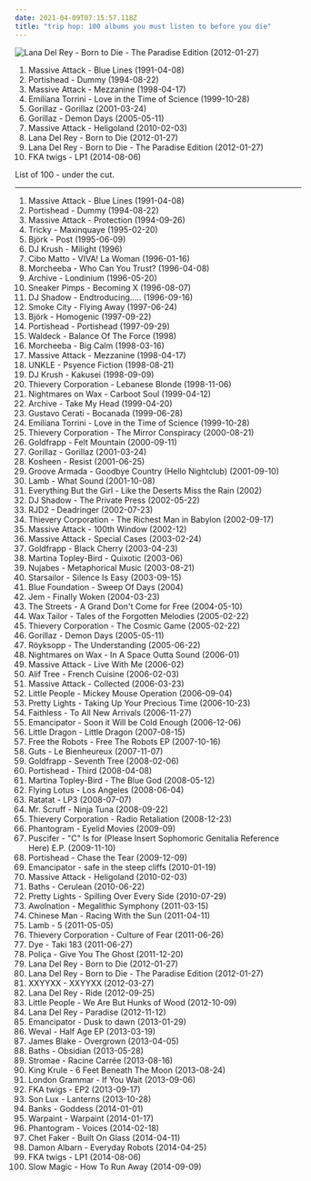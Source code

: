 ```yaml
---
date: 2021-04-09T07:15:57.118Z
title: "trip hop: 100 albums you must listen to before you die"
---
```

![Lana Del Rey - Born to Die - The Paradise Edition (2012-01-27)](http://coverartarchive.org/release/d2ee5e04-e4f2-4c1e-92f1-89723aa51370/28023085962-500.jpg "Lana Del Rey - Born to Die - The Paradise Edition (2012-01-27)")
<ol class="albums">
<li data-cover="http://coverartarchive.org/release/9a27363a-f565-33a3-bb1c-c55b5d24db84/2461231103-500.jpg" data-tags="trip-hop" role="button">Massive Attack - Blue Lines (1991-04-08)</li>
<li data-cover="http://coverartarchive.org/release/87888070-1b25-4830-aebc-dee490058b74/2550628489-500.jpg" data-tags="trip-hop" role="button">Portishead - Dummy (1994-08-22)</li>
<li data-cover="http://coverartarchive.org/release/ca5504e8-71e0-4718-bfe5-a23bd98bc63b/2461165502-500.jpg" data-tags="trip-hop" role="button">Massive Attack - Mezzanine (1998-04-17)</li>
<li data-cover="http://coverartarchive.org/release/4086fb2d-8bae-4d8e-9557-30b84f10755f/19988749407-500.jpg" data-tags="indie, pop, female vocalists, singer-songwriter, trip hop" role="button">Emilíana Torrini - Love in the Time of Science (1999-10-28)</li>
<li data-cover="http://coverartarchive.org/release/910cdb82-4237-4a10-a6f3-7795d6f297e6/3778768750-500.jpg" data-tags="alternative, electronic" role="button">Gorillaz - Gorillaz (2001-03-24)</li>
<li data-cover="http://coverartarchive.org/release/ad0a377b-6c7c-30ff-921d-a47edae073e2/6436408454-500.jpg" data-tags="alternative, electronic" role="button">Gorillaz - Demon Days (2005-05-11)</li>
<li data-cover="http://coverartarchive.org/release/c5646767-1459-424e-8fc9-798e6932d4dd/1235399189-500.jpg" data-tags="trip-hop" role="button">Massive Attack - Heligoland (2010-02-03)</li>
<li data-cover="http://coverartarchive.org/release/c98842dc-f272-4716-b59e-0b706e844836/28024609400-500.jpg" data-tags="baroque pop, trip-hop, alternative" role="button">Lana Del Rey - Born to Die (2012-01-27)</li>
<li data-cover="http://coverartarchive.org/release/d2ee5e04-e4f2-4c1e-92f1-89723aa51370/28023085962-500.jpg" data-tags="baroque pop, trip hop, dream pop, trip-hop, indie pop, female vocalists" role="button">Lana Del Rey - Born to Die - The Paradise Edition (2012-01-27)</li>
<li data-cover="http://coverartarchive.org/release/a50f9ba3-5891-4f22-b5da-edf84cc04b0c/7598730014-500.jpg" data-tags="electronic, alternative rnb" role="button">FKA twigs - LP1 (2014-08-06)</li>
</ol>
List of 100 - under the cut.
<!-- more -->

_________________

<ol class="albums">
<li data-cover="http://coverartarchive.org/release/9a27363a-f565-33a3-bb1c-c55b5d24db84/2461231103-500.jpg" data-tags="trip-hop" role="button">
Massive Attack - Blue Lines (1991-04-08)
</li>
<li data-cover="http://coverartarchive.org/release/87888070-1b25-4830-aebc-dee490058b74/2550628489-500.jpg" data-tags="trip-hop" role="button">
Portishead - Dummy (1994-08-22)
</li>
<li data-cover="https://img.discogs.com/bx-RVYzAV6uo5wGyRvpaBLNhM3Y=/fit-in/600x594/filters:strip_icc():format(jpeg):mode_rgb():quality(90)/discogs-images/R-2290435-1562913784-7220.jpeg.jpg" data-tags="trip-hop" role="button">
Massive Attack - Protection (1994-09-26)
</li>
<li data-cover="http://coverartarchive.org/release/a2780fb0-8280-3b8e-9159-81613d63f71d/1936069114-500.jpg" data-tags="trip-hop" role="button">
Tricky - Maxinquaye (1995-02-20)
</li>
<li data-cover="https://img.discogs.com/RTuwujrJx3ttlEzr-9UPPjAC7rY=/fit-in/480x480/filters:strip_icc():format(jpeg):mode_rgb():quality(90)/discogs-images/R-3091194-1315302428.jpeg.jpg" data-tags="electronic, alternative" role="button">
Björk - Post (1995-06-09)
</li>
<li data-cover="http://coverartarchive.org/release/610f72fa-ff57-3414-b390-5852f2a6a397/27376932322-500.jpg" data-tags="electronic, trip-hop, chilled" role="button">
DJ Krush - Milight (1996)
</li>
<li data-cover="http://coverartarchive.org/release/17fd0913-2ba6-428c-b7f6-5891f4a63bbd/8130259037-500.jpg" data-tags="japanese, trip hop" role="button">
Cibo Matto - VIVA! La Woman (1996-01-16)
</li>
<li data-cover="http://coverartarchive.org/release/9db51cd6-38f6-3b42-8ad5-559963d68f35/4221404915-500.jpg" data-tags="trip-hop" role="button">
Morcheeba - Who Can You Trust? (1996-04-08)
</li>
<li data-cover="http://coverartarchive.org/release/92170779-0baf-31f4-930d-8213c7462eac/3435477482-500.jpg" data-tags="trip-hop" role="button">
Archive - Londinium (1996-05-20)
</li>
<li data-cover="http://coverartarchive.org/release/35d9659d-b728-3241-a9d9-c454b71bcff3/14779102078-500.jpg" data-tags="trip-hop" role="button">
Sneaker Pimps - Becoming X (1996-08-07)
</li>
<li data-cover="http://coverartarchive.org/release/5992a7fd-6ade-3895-827a-a7dfdf6ebb51/26921224002-500.jpg" data-tags="electronic, hip-hop" role="button">
DJ Shadow - Endtroducing..... (1996-09-16)
</li>
<li data-cover="http://coverartarchive.org/release/a80dbd7d-3841-4d87-acda-58b53eb47028/5969394312-500.jpg" data-tags="chillout, trip-hop, downtempo" role="button">
Smoke City - Flying Away (1997-06-24)
</li>
<li data-cover="http://coverartarchive.org/release/7a2ad97a-55e9-48a4-953b-45ddc10f7f0f/3778603775-500.jpg" data-tags="electronic, alternative" role="button">
Björk - Homogenic (1997-09-22)
</li>
<li data-cover="http://coverartarchive.org/release/1949ef16-3494-4e8d-8063-6dd230a46748/21019193322-500.jpg" data-tags="trip-hop" role="button">
Portishead - Portishead (1997-09-29)
</li>
<li data-cover="https://img.discogs.com/mN0237I9I4FjSdrw0DtCWt3UHlA=/fit-in/600x595/filters:strip_icc():format(jpeg):mode_rgb():quality(90)/discogs-images/R-11829-1460318611-4612.jpeg.jpg" data-tags="downtempo, trip-hop, chillout" role="button">
Waldeck - Balance Of The Force (1998)
</li>
<li data-cover="http://coverartarchive.org/release/0c0f9ff9-0b07-4d12-8978-6522601eca9d/2328143152-500.jpg" data-tags="trip-hop" role="button">
Morcheeba - Big Calm (1998-03-16)
</li>
<li data-cover="http://coverartarchive.org/release/ca5504e8-71e0-4718-bfe5-a23bd98bc63b/2461165502-500.jpg" data-tags="trip-hop" role="button">
Massive Attack - Mezzanine (1998-04-17)
</li>
<li data-cover="https://img.discogs.com/Kbzc-pUTQrxLWHcbM20uuukPyfg=/fit-in/600x604/filters:strip_icc():format(jpeg):mode_rgb():quality(90)/discogs-images/R-1071075-1189923687.jpeg.jpg" data-tags="trip-hop" role="button">
UNKLE - Psyence Fiction (1998-08-21)
</li>
<li data-cover="http://coverartarchive.org/release/92059239-91b8-4505-99f3-962ba041302e/21122662735-500.jpg" data-tags="trip-hop, hip hop" role="button">
DJ Krush - Kakusei (1998-09-09)
</li>
<li data-cover="http://coverartarchive.org/release/6adfb691-676d-44d2-aac4-96827ce62597/16156254622-500.jpg" data-tags="trip-hop, chill, downbeat, trip hop, relaxing, thievery corporation" role="button">
Thievery Corporation - Lebanese Blonde (1998-11-06)
</li>
<li data-cover="https://img.discogs.com/Zf4eIdMtJjkm6WKiirPmTmswzbI=/fit-in/600x597/filters:strip_icc():format(jpeg):mode_rgb():quality(90)/discogs-images/R-24557-1405269682-9878.jpeg.jpg" data-tags="chillout, electronic" role="button">
Nightmares on Wax - Carboot Soul (1999-04-12)
</li>
<li data-cover="http://coverartarchive.org/release/c71ece7f-abc4-460d-8ab3-efb25bc64b94/15909498814-500.jpg" data-tags="trip-hop" role="button">
Archive - Take My Head (1999-04-20)
</li>
<li data-cover="http://coverartarchive.org/release/8a36348d-c96b-46c3-adc6-faf765597a07/15933513236-500.jpg" data-tags="rock argentino, rock en espanol, electronic" role="button">
Gustavo Cerati - Bocanada (1999-06-28)
</li>
<li data-cover="http://coverartarchive.org/release/4086fb2d-8bae-4d8e-9557-30b84f10755f/19988749407-500.jpg" data-tags="indie, pop, female vocalists, singer-songwriter, trip hop" role="button">
Emilíana Torrini - Love in the Time of Science (1999-10-28)
</li>
<li data-cover="https://img.discogs.com/g3vi5x1JYbjTD8eb51HI2FpxOxo=/fit-in/600x596/filters:strip_icc():format(jpeg):mode_rgb():quality(90)/discogs-images/R-13764-1334923424.jpeg.jpg" data-tags="chillout, trip-hop, downtempo" role="button">
Thievery Corporation - The Mirror Conspiracy (2000-08-21)
</li>
<li data-cover="http://coverartarchive.org/release/a9c71b51-ad11-436e-b759-9f23c324433a/5128575556-500.jpg" data-tags="trip-hop, electronic" role="button">
Goldfrapp - Felt Mountain (2000-09-11)
</li>
<li data-cover="http://coverartarchive.org/release/910cdb82-4237-4a10-a6f3-7795d6f297e6/3778768750-500.jpg" data-tags="alternative, electronic" role="button">
Gorillaz - Gorillaz (2001-03-24)
</li>
<li data-cover="https://img.discogs.com/jmWEyDO16kNXmvl9evyBzsUdK0g=/fit-in/600x590/filters:strip_icc():format(jpeg):mode_rgb():quality(90)/discogs-images/R-2876887-1584239708-8952.jpeg.jpg" data-tags="electronic, trip-hop" role="button">
Kosheen - Resist (2001-06-25)
</li>
<li data-cover="http://coverartarchive.org/release/41dc852a-36ab-4c92-a97c-6f864e526c66/4759377343-500.jpg" data-tags="chillout, electronic" role="button">
Groove Armada - Goodbye Country (Hello Nightclub) (2001-09-10)
</li>
<li data-cover="http://coverartarchive.org/release/e0e5d44b-6995-320f-8fdc-8eaf0a0b90e4/8432483528-500.jpg" data-tags="trip-hop" role="button">
Lamb - What Sound (2001-10-08)
</li>
<li data-cover="http://coverartarchive.org/release/e0cf04a8-a48d-3e83-aa59-5981b5edbdd6/4512613383-500.jpg" data-tags="electronic" role="button">
Everything But the Girl - Like the Deserts Miss the Rain (2002)
</li>
<li data-cover="https://img.discogs.com/H66EvinqildWqIFOtN3fCnZnKJo=/fit-in/600x535/filters:strip_icc():format(jpeg):mode_rgb():quality(90)/discogs-images/R-49824-1553253750-6396.jpeg.jpg" data-tags="trip-hop, electronic, hip-hop" role="button">
DJ Shadow - The Private Press (2002-05-22)
</li>
<li data-cover="https://img.discogs.com/Aab9_aytQknwScesF1hS3ABE3Oc=/fit-in/600x598/filters:strip_icc():format(jpeg):mode_rgb():quality(90)/discogs-images/R-103380-1576205114-8321.jpeg.jpg" data-tags="hip-hop, electronic" role="button">
RJD2 - Deadringer (2002-07-23)
</li>
<li data-cover="http://coverartarchive.org/release/1770ef1b-d12b-4b23-b594-a3d471c3d600/8933157864-500.jpg" data-tags="chillout, downtempo, lounge" role="button">
Thievery Corporation - The Richest Man in Babylon (2002-09-17)
</li>
<li data-cover="http://coverartarchive.org/release/715db53a-e261-3ea1-af6d-f502201a3549/3490018723-500.jpg" data-tags="trip-hop" role="button">
Massive Attack - 100th Window (2002-12)
</li>
<li data-cover="https://img.discogs.com/BR7I3yZqy88Oow1dPTjGLE2Wlp8=/fit-in/600x590/filters:strip_icc():format(jpeg):mode_rgb():quality(90)/discogs-images/R-125883-1548029554-5121.jpeg.jpg" data-tags="electronica, trip-hop, electro, trip hop" role="button">
Massive Attack - Special Cases (2003-02-24)
</li>
<li data-cover="http://coverartarchive.org/release/4eb6eba2-4d90-3482-8a02-9af0a27ae5cb/24003006332-500.jpg" data-tags="electronic, electronica" role="button">
Goldfrapp - Black Cherry (2003-04-23)
</li>
<li data-cover="http://coverartarchive.org/release/aa4f112b-51b1-435d-9af1-17ec12921914/28543973353-500.jpg" data-tags="trip-hop, soul" role="button">
Martina Topley-Bird - Quixotic (2003-06)
</li>
<li data-cover="http://coverartarchive.org/release/941a3f75-661f-4e89-8381-cbf851bea6b6/4765069290-500.jpg" data-tags="hip-hop, chillout, japanese" role="button">
Nujabes - Metaphorical Music (2003-08-21)
</li>
<li data-cover="https://img.discogs.com/jrWVzobDRoF5M8iFRO0_ha-z8PQ=/fit-in/600x592/filters:strip_icc():format(jpeg):mode_rgb():quality(90)/discogs-images/R-434193-1482085620-7376.jpeg.jpg" data-tags="britpop, indie rock" role="button">
Starsailor - Silence Is Easy (2003-09-15)
</li>
<li data-cover="http://coverartarchive.org/release/5969ae15-8e51-44b7-a5a7-b55d6dea1053/24102546544-500.jpg" data-tags="chillout" role="button">
Blue Foundation - Sweep Of Days (2004)
</li>
<li data-cover="http://coverartarchive.org/release/dfb9db5d-bb8c-4fcd-a256-96841b6d090a/7929248241-500.jpg" data-tags="pop, female vocalists" role="button">
Jem - Finally Woken (2004-03-23)
</li>
<li data-cover="http://coverartarchive.org/release/2e24044e-a62d-38cd-a81c-bb18568d69f7/16604406384-500.jpg" data-tags="hip-hop, hip hop" role="button">
The Streets - A Grand Don't Come for Free (2004-05-10)
</li>
<li data-cover="http://coverartarchive.org/release/08b99cb1-7769-472c-a908-496fd3b7a76d/2220650980-500.jpg" data-tags="electronic, turntablism, trip-hop" role="button">
Wax Tailor - Tales of the Forgotten Melodies (2005-02-22)
</li>
<li data-cover="http://coverartarchive.org/release/91af6753-4ef5-46b3-9fed-f51f1af23302/3974894022-500.jpg" data-tags="downtempo" role="button">
Thievery Corporation - The Cosmic Game (2005-02-22)
</li>
<li data-cover="http://coverartarchive.org/release/ad0a377b-6c7c-30ff-921d-a47edae073e2/6436408454-500.jpg" data-tags="alternative, electronic" role="button">
Gorillaz - Demon Days (2005-05-11)
</li>
<li data-cover="http://coverartarchive.org/release/1a4c78f8-ec49-30cb-97ee-cf64a95d0e12/4483613510-500.jpg" data-tags="electronic" role="button">
Röyksopp - The Understanding (2005-06-22)
</li>
<li data-cover="http://coverartarchive.org/release/ae6389a7-cd8c-3e62-8db1-1b9a9e6e27b9/4394479901-500.jpg" data-tags="downtempo, chillout" role="button">
Nightmares on Wax - In A Space Outta Sound (2006-01)
</li>
<li data-cover="http://coverartarchive.org/release/3131bf6e-2f1b-45ae-965a-e8aa686cd82a/14833615862-500.jpg" data-tags="downtempo, easy listening, trip hop, folk-jazz, loved track, listen on repeat, live with me, muzica mea" role="button">
Massive Attack - Live With Me (2006-02)
</li>
<li data-cover="http://coverartarchive.org/release/78fc0451-98c4-4708-a0de-e9bdff492488/1529636690-500.jpg" data-tags="chillout, electronic, nu-jazz, triphop" role="button">
Alif Tree - French Cuisine (2006-02-03)
</li>
<li data-cover="http://coverartarchive.org/release/4447a8b7-439c-434e-9937-34231d4eb7cd/3840466846-500.jpg" data-tags="trip-hop" role="button">
Massive Attack - Collected (2006-03-23)
</li>
<li data-cover="http://coverartarchive.org/release/db4d5128-f065-4938-8161-c50cf64b6f05/15079002702-500.jpg" data-tags="downtempo" role="button">
Little People - Mickey Mouse Operation (2006-09-04)
</li>
<li data-cover="http://coverartarchive.org/release/d7548fbc-8cac-41e9-a59c-d286696ace9e/2402661758-500.jpg" data-tags="usa underground" role="button">
Pretty Lights - Taking Up Your Precious Time (2006-10-23)
</li>
<li data-cover="https://img.discogs.com/cBeIDW7xK6KxSb-P0zJpViuKFyM=/fit-in/600x598/filters:strip_icc():format(jpeg):mode_rgb():quality(90)/discogs-images/R-4853247-1597669352-9918.jpeg.jpg" data-tags="chillout, electronic, electronica, dance, faithless" role="button">
Faithless - To All New Arrivals (2006-11-27)
</li>
<li data-cover="http://coverartarchive.org/release/45eab23f-9c58-4cf0-93b8-7b744df34944/15448348648-500.jpg" data-tags="downtempo" role="button">
Emancipator - Soon it Will be Cold Enough (2006-12-06)
</li>
<li data-cover="http://coverartarchive.org/release/5c1f9dc2-fb74-4e32-8f00-4fc1c9d530b2/5430078227-500.jpg" data-tags="trip-hop, chillout" role="button">
Little Dragon - Little Dragon (2007-08-15)
</li>
<li data-cover="http://coverartarchive.org/release/17db2a43-5d90-45d6-afcf-729248ff40c0/4399091778-500.jpg" data-tags="nu jazz, acid jazz, trip hop" role="button">
Free the Robots - Free The Robots EP (2007-10-16)
</li>
<li data-cover="http://coverartarchive.org/release/9a16a78c-b4e5-4ce4-953d-522e67d2a525/15527001910-500.jpg" data-tags="trip hop" role="button">
Guts - Le Bienheureux (2007-11-07)
</li>
<li data-cover="https://img.discogs.com/73mAPAbvKt1kGGKSDvi5DG3ow9k=/fit-in/600x595/filters:strip_icc():format(jpeg):mode_rgb():quality(90)/discogs-images/R-7625635-1445709296-7336.jpeg.jpg" data-tags="female vocalists, downtempo, trip-hop" role="button">
Goldfrapp - Seventh Tree (2008-02-06)
</li>
<li data-cover="https://img.discogs.com/TpNNXxoWE3RgXVV8X0NzByleZVg=/fit-in/600x580/filters:strip_icc():format(jpeg):mode_rgb():quality(90)/discogs-images/R-1402425-1279007160.jpeg.jpg" data-tags="trip-hop" role="button">
Portishead - Third (2008-04-08)
</li>
<li data-cover="http://coverartarchive.org/release/62697c3d-e746-47cd-b841-e3885d5c90fc/7857000422-500.jpg" data-tags="trip-hop, downtempo, soul" role="button">
Martina Topley-Bird - The Blue God (2008-05-12)
</li>
<li data-cover="http://coverartarchive.org/release/90fb53c6-4e9c-4fd6-a7a4-ef5b2a0b61a1/19198420581-500.jpg" data-tags="experimental, electronic" role="button">
Flying Lotus - Los Angeles (2008-06-04)
</li>
<li data-cover="http://coverartarchive.org/release/6f260569-6480-4bff-a9a9-e9b055624fe1/18464208583-500.jpg" data-tags="electronic" role="button">
Ratatat - LP3 (2008-07-07)
</li>
<li data-cover="http://coverartarchive.org/release/41283fb4-8a5d-4d83-a8b9-88b2b0420ed0/3527055147-500.jpg" data-tags="downtempo, ninja tune" role="button">
Mr. Scruff - Ninja Tuna (2008-09-22)
</li>
<li data-cover="https://img.discogs.com/af4c2e005992d384ff53b7d41d019030a6f520d0/images/spacer.gif" data-tags="downtempo" role="button">
Thievery Corporation - Radio Retaliation (2008-12-23)
</li>
<li data-cover="http://coverartarchive.org/release/d72bf4d7-3bea-38b5-87df-9ef01eb3b14a/5920957048-500.jpg" data-tags="trip-hop, indie pop, indietronica" role="button">
Phantogram - Eyelid Movies (2009-09)
</li>
<li data-cover="http://coverartarchive.org/release/46e02dda-058d-4226-a356-76b6bfdd5790/3246429137-500.jpg" data-tags="industrial" role="button">
Puscifer - "C" Is for (Please Insert Sophomoric Genitalia Reference Here) E.P. (2009-11-10)
</li>
<li data-cover="http://coverartarchive.org/release/d45da67a-e3c5-3c6d-985e-03d421cfd624/17589986362-500.jpg" data-tags="british" role="button">
Portishead - Chase the Tear (2009-12-09)
</li>
<li data-cover="http://coverartarchive.org/release/47f2833f-f125-4a8c-8a10-a3fddf16c2b8/1772748552-500.jpg" data-tags="downtempo" role="button">
Emancipator - safe in the steep cliffs (2010-01-19)
</li>
<li data-cover="http://coverartarchive.org/release/c5646767-1459-424e-8fc9-798e6932d4dd/1235399189-500.jpg" data-tags="trip-hop" role="button">
Massive Attack - Heligoland (2010-02-03)
</li>
<li data-cover="http://coverartarchive.org/release/5ddd6650-d435-447d-8679-98a63ddaf637/3944000674-500.jpg" data-tags="electronic, downtempo, idm" role="button">
Baths - Cerulean (2010-06-22)
</li>
<li data-cover="http://coverartarchive.org/release/df4b1069-8b30-4ac5-86ff-99fe6f0e80b0/23256585874-500.jpg" data-tags="electronic, hip hop, experimental, funk, glitch, trip hop, instrumental hip-hop, wonky" role="button">
Pretty Lights - Spilling Over Every Side (2010-07-29)
</li>
<li data-cover="http://coverartarchive.org/release/005a30f8-13e9-4d90-a48f-2a6647fcdb0c/11356969125-500.jpg" data-tags="electronic, indie rock, electronic rock" role="button">
Awolnation - Megalithic Symphony (2011-03-15)
</li>
<li data-cover="http://coverartarchive.org/release/d91ca7da-bc7f-485c-9223-e794f0dd460a/2911250736-500.jpg" data-tags="hip-hop, electro swing" role="button">
Chinese Man - Racing With the Sun (2011-04-11)
</li>
<li data-cover="https://img.discogs.com/k6GSepsSgm97Wisu_IFjMiOn13k=/fit-in/600x542/filters:strip_icc():format(jpeg):mode_rgb():quality(90)/discogs-images/R-2885535-1305654265.jpeg.jpg" data-tags="trip hop" role="button">
Lamb - 5 (2011-05-05)
</li>
<li data-cover="http://coverartarchive.org/release/87ccbd72-c932-4315-a12e-f794a2c9be36/8201694017-500.jpg" data-tags="downtempo, trip hop" role="button">
Thievery Corporation - Culture of Fear (2011-06-26)
</li>
<li data-cover="http://coverartarchive.org/release/7a96e634-64ab-4113-90db-6a9b4f4d901f/27979093409-500.jpg" data-tags="electronica, trip hop" role="button">
Dye - Taki 183 (2011-06-27)
</li>
<li data-cover="http://coverartarchive.org/release/9bfd9370-b960-4ddb-9c74-20504cb5cc8e/3615163678-500.jpg" data-tags="indie" role="button">
Poliça - Give You The Ghost (2011-12-20)
</li>
<li data-cover="http://coverartarchive.org/release/c98842dc-f272-4716-b59e-0b706e844836/28024609400-500.jpg" data-tags="baroque pop, trip-hop, alternative" role="button">
Lana Del Rey - Born to Die (2012-01-27)
</li>
<li data-cover="http://coverartarchive.org/release/d2ee5e04-e4f2-4c1e-92f1-89723aa51370/28023085962-500.jpg" data-tags="baroque pop, trip hop, dream pop, trip-hop, indie pop, female vocalists" role="button">
Lana Del Rey - Born to Die - The Paradise Edition (2012-01-27)
</li>
<li data-cover="http://coverartarchive.org/release/f71c093a-2791-455a-b30f-c9ce8b0701b6/9559450051-500.jpg" data-tags="downtempo, electronic, electronica" role="button">
XXYYXX - XXYYXX (2012-03-27)
</li>
<li data-cover="https://img.discogs.com/59bXsu33PLTKLLayvOH1aPqAlMg=/fit-in/591x600/filters:strip_icc():format(jpeg):mode_rgb():quality(90)/discogs-images/R-4023781-1353288266-4410.jpeg.jpg" data-tags="pop, lana del rey" role="button">
Lana Del Rey - Ride (2012-09-25)
</li>
<li data-cover="http://coverartarchive.org/release/df8ee2cb-4ecf-4436-a2fd-7a65762ab700/2264093538-500.jpg" data-tags="synth pop, trip hop, lo-fi beat" role="button">
Little People - We Are But Hunks of Wood (2012-10-09)
</li>
<li data-cover="http://coverartarchive.org/release/d47f2080-8c2a-4f20-b81f-9dad7c2c84fc/2570423040-500.jpg" data-tags="dream pop, trip-hop, alternative" role="button">
Lana Del Rey - Paradise (2012-11-12)
</li>
<li data-cover="http://coverartarchive.org/release/27a457a5-64ac-4beb-9d8e-a331ebfe065f/3195652743-500.jpg" data-tags="downtempo" role="button">
Emancipator - Dusk to dawn (2013-01-29)
</li>
<li data-cover="http://coverartarchive.org/release/7c869b2f-4164-4617-bd29-f83eac7d9f99/7685496769-500.jpg" data-tags="electronic, downtempo, trip hop, deep house, leftfield" role="button">
Weval - Half Age EP (2013-03-19)
</li>
<li data-cover="https://img.discogs.com/Fc3zWW02lcBDhoIb7F0GNqH6Cpk=/fit-in/600x599/filters:strip_icc():format(jpeg):mode_rgb():quality(90)/discogs-images/R-4468927-1462915153-5331.jpeg.jpg" data-tags="electronic, soul" role="button">
James Blake - Overgrown (2013-04-05)
</li>
<li data-cover="http://coverartarchive.org/release/f5aa8083-768e-495b-b7ce-0918cc9ff5d3/5445573385-500.jpg" data-tags="electronic, glitch" role="button">
Baths - Obsidian (2013-05-28)
</li>
<li data-cover="http://coverartarchive.org/release/de57c1d9-5e65-420f-a896-1332e87d4c09/25295943061-500.jpg" data-tags="electronic, electro, french, electropop, dance" role="button">
Stromae - Racine Carrée (2013-08-16)
</li>
<li data-cover="http://coverartarchive.org/release/6c433abe-415f-47e5-9bfa-44fbafee151b/5084224967-500.jpg" data-tags="post-punk" role="button">
King Krule - 6 Feet Beneath The Moon (2013-08-24)
</li>
<li data-cover="http://coverartarchive.org/release/915f9487-03ba-49fb-84fe-1ff4cb5d5ece/5098039469-500.jpg" data-tags="indie pop" role="button">
London Grammar - If You Wait (2013-09-06)
</li>
<li data-cover="http://coverartarchive.org/release/d9e9ec1a-8f79-4b92-8e43-da6603a43e34/5253500057-500.jpg" data-tags="trip-hop, electronic" role="button">
FKA twigs - EP2 (2013-09-17)
</li>
<li data-cover="http://coverartarchive.org/release/dc513877-c9ca-4a9b-9d51-39727d8c2575/5431659408-500.jpg" data-tags="electronic, pop, experimental, indie electronic, trip hop, neo-psychedelia, art pop, viking, vikings, my deepest desires, psychic album covers, alternative-indie rock" role="button">
Son Lux - Lanterns (2013-10-28)
</li>
<li data-cover="http://coverartarchive.org/release/5ef96551-de57-4cb6-9fce-4721882cef6b/12614617442-500.jpg" data-tags="downtempo, electronic" role="button">
Banks - Goddess (2014-01-01)
</li>
<li data-cover="http://coverartarchive.org/release/cbe0a818-aac1-45b4-9ca5-8f19d5666273/5966164242-500.jpg" data-tags="indie, dream pop, trip-hop, shoegaze, psychedelic rock, neo-psychedelia" role="button">
Warpaint - Warpaint (2014-01-17)
</li>
<li data-cover="http://coverartarchive.org/release/192ef3d0-9f54-426c-9485-b867c7d3798b/6482224398-500.jpg" data-tags="indie pop, trip-hop, alternative" role="button">
Phantogram - Voices (2014-02-18)
</li>
<li data-cover="http://coverartarchive.org/release/717dd194-1abf-4ac0-85b9-be8c844cf4d8/23657161714-500.jpg" data-tags="soul" role="button">
Chet Faker - Built On Glass (2014-04-11)
</li>
<li data-cover="https://img.discogs.com/aH-EXZ6G_eOp-whSGmUGn4nuuzE=/fit-in/598x600/filters:strip_icc():format(jpeg):mode_rgb():quality(90)/discogs-images/R-5425859-1393250079-6492.jpeg.jpg" data-tags="electronic, folktronica" role="button">
Damon Albarn - Everyday Robots (2014-04-25)
</li>
<li data-cover="http://coverartarchive.org/release/a50f9ba3-5891-4f22-b5da-edf84cc04b0c/7598730014-500.jpg" data-tags="electronic, alternative rnb" role="button">
FKA twigs - LP1 (2014-08-06)
</li>
<li data-cover="http://coverartarchive.org/release/a6fadf39-4dae-4ef5-a4fd-b9cf5272534e/8684765155-500.jpg" data-tags="chillout, electronic, electronica, indie, alternative, indie pop, dubstep, dance, new wave, dance-pop, psychedelic pop, indietronica, trip hop, noise pop, dream pop, synthpop, alternative pop, alternative dance, trap, chillwave, neo-psychedelia, bubblegum pop, post-dubstep, art pop, urban pop, intelligent dance, idm pop" role="button">
Slow Magic - How To Run Away (2014-09-09)
</li>
</ol>